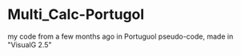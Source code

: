 # Multi_Calc-Portugol
 my code from a few months ago in Portuguol pseudo-code, made in "VisualG 2.5"
